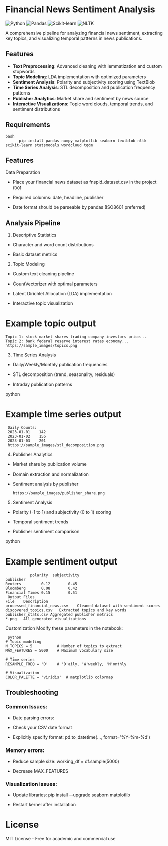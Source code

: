# Financial News Sentiment Analysis

![Python](https://img.shields.io/badge/Python-3.9%2B-blue)
![Pandas](https://img.shields.io/badge/Pandas-1.3%2B-orange)
![Scikit-learn](https://img.shields.io/badge/Scikit--learn-1.0%2B-yellowgreen)
![NLTK](https://img.shields.io/badge/NLTK-3.6%2B-lightgrey)

A comprehensive pipeline for analyzing financial news sentiment, extracting key topics, and visualizing temporal patterns in news publications.

## Features

- **Text Preprocessing**: Advanced cleaning with lemmatization and custom stopwords
- **Topic Modeling**: LDA implementation with optimized parameters
- **Sentiment Analysis**: Polarity and subjectivity scoring using TextBlob
- **Time Series Analysis**: STL decomposition and publication frequency patterns
- **Publisher Analytics**: Market share and sentiment by news source
- **Interactive Visualizations**: Topic word clouds, temporal trends, and sentiment distributions

## Requirements

    bash
          pip install pandas numpy matplotlib seaborn textblob nltk scikit-learn statsmodels wordcloud tqdm

   
## Features
Data Preparation
- Place your financial news dataset as fnspid_dataset.csv in the project root

- Required columns: date, headline, publisher

- Date format should be parseable by pandas (ISO8601 preferred)

## Analysis Pipeline
1. Descriptive Statistics
 - Character and word count distributions

 - Basic dataset metrics

2. Topic Modeling
- Custom text cleaning pipeline

- CountVectorizer with optimal parameters

- Latent Dirichlet Allocation (LDA) implementation

- Interactive topic visualization


# Example topic output
    Topic 1: stock market shares trading company investors price...
    Topic 2: bank federal reserve interest rates economy...
    https://sample_images/topics.png

3. Time Series Analysis
- Daily/Weekly/Monthly publication frequencies

- STL decomposition (trend, seasonality, residuals)

- Intraday publication patterns

python
# Example time series output
     Daily Counts:
     2023-01-01    142
     2023-01-02    156
     2023-01-03    201
     https://sample_images/stl_decomposition.png

4. Publisher Analytics
- Market share by publication volume

- Domain extraction and normalization

- Sentiment analysis by publisher

      https://sample_images/publisher_share.png

5. Sentiment Analysis
- Polarity (-1 to 1) and subjectivity (0 to 1) scoring

- Temporal sentiment trends

- Publisher sentiment comparison

python
# Example sentiment output
               polarity  subjectivity
    publisher                        
    Reuters         0.12        0.45
    Bloomberg       0.08        0.42
    Financial Times 0.15        0.51
     Output Files
    File	Description
    processed_financial_news.csv	Cleaned dataset with sentiment scores
    discovered_topics.csv	Extracted topics and key words
    publisher_stats.csv	Aggregated publisher metrics
    *.png	All generated visualizations
Customization
Modify these parameters in the notebook:

     python
    # Topic modeling
    N_TOPICS = 5           # Number of topics to extract
    MAX_FEATURES = 5000    # Maximum vocabulary size

    # Time series
    RESAMPLE_FREQ = 'D'    # 'D'aily, 'W'weekly, 'M'onthly

    # Visualization
    COLOR_PALETTE = 'viridis'  # matplotlib colormap
## Troubleshooting
### Common Issues:
- Date parsing errors:

- Check your CSV date format

- Explicitly specify format: pd.to_datetime(..., format='%Y-%m-%d')

### Memory errors:

- Reduce sample size: working_df = df.sample(5000)

- Decrease MAX_FEATURES

### Visualization issues:

- Update libraries: pip install --upgrade seaborn matplotlib

- Restart kernel after installation

# License
MIT License - Free for academic and commercial use
